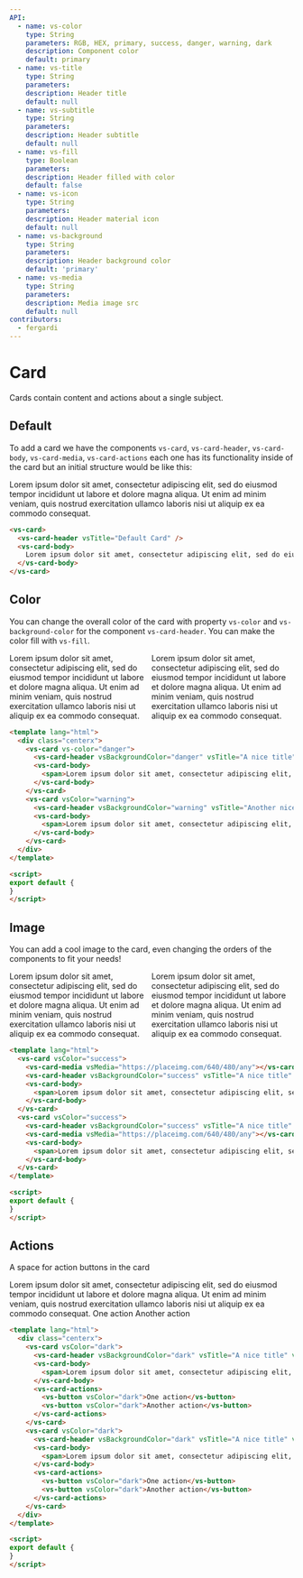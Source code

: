 ```yaml
---
API:
  - name: vs-color
    type: String
    parameters: RGB, HEX, primary, success, danger, warning, dark
    description: Component color
    default: primary
  - name: vs-title
    type: String
    parameters:
    description: Header title
    default: null
  - name: vs-subtitle
    type: String
    parameters:
    description: Header subtitle
    default: null
  - name: vs-fill
    type: Boolean
    parameters:
    description: Header filled with color
    default: false
  - name: vs-icon
    type: String
    parameters:
    description: Header material icon
    default: null
  - name: vs-background
    type: String
    parameters:
    description: Header background color
    default: 'primary'
  - name: vs-media
    type: String
    parameters:
    description: Media image src
    default: null
contributors:
  - fergardi
---
```


# Card

<box header>

  Cards contain content and actions about a single subject.

</box>

<box>

## Default

To add a card we have the components `vs-card`, `vs-card-header`, `vs-card-body`, `vs-card-media`, `vs-card-actions` each one has its functionality inside of the card but an initial structure would be like this:


<vuecode md>
<div slot="demo">
<vs-card>
  <vs-card-header vsTitle="Default Card" />
  <vs-card-body>
    <span>Lorem ipsum dolor sit amet, consectetur adipiscing elit, sed do eiusmod tempor incididunt ut labore et dolore magna aliqua. Ut enim ad minim veniam, quis nostrud exercitation ullamco laboris nisi ut aliquip ex ea commodo consequat.</span>
  </vs-card-body>
</vs-card>
</div>
<div slot="code">

```html
<vs-card>
  <vs-card-header vsTitle="Default Card" />
  <vs-card-body>
    Lorem ipsum dolor sit amet, consectetur adipiscing elit, sed do eiusmod tempor incididunt ut labore et dolore magna aliqua. Ut enim ad minim veniam, quis nostrud exercitation ullamco laboris nisi ut aliquip ex ea commodo consequat.
  </vs-card-body>
</vs-card>
```

</div>
</vuecode>
</box>


<box>

## Color

You can change the overall color of the card with property `vs-color` and `vs-background-color` for the component `vs-card-header`. You can make the color fill with `vs-fill`.

<vuecode md center>
<div slot="demo" style="display: flex;">
  <vs-card vs-color="danger">
    <vs-card-header vsBackgroundColor="danger" vsTitle="A nice filled title" vsIcon="error" :vsFill="true"></vs-card-header>
    <vs-card-body>
      <span>Lorem ipsum dolor sit amet, consectetur adipiscing elit, sed do eiusmod tempor incididunt ut labore et dolore magna aliqua. Ut enim ad minim veniam, quis nostrud exercitation ullamco laboris nisi ut aliquip ex ea commodo consequat.</span>
    </vs-card-body>
  </vs-card>
  <vs-card vsColor="warning">
    <vs-card-header vsBackgroundColor="warning" vsTitle="Another nice title" vsSubtitle="A nice subtitle" vsIcon="warning"></vs-card-header>
    <vs-card-body>
      <span>Lorem ipsum dolor sit amet, consectetur adipiscing elit, sed do eiusmod tempor incididunt ut labore et dolore magna aliqua. Ut enim ad minim veniam, quis nostrud exercitation ullamco laboris nisi ut aliquip ex ea commodo consequat.</span>
    </vs-card-body>
  </vs-card>
</div>
<div slot="code">

```html
<template lang="html">
  <div class="centerx">
    <vs-card vs-color="danger">
      <vs-card-header vsBackgroundColor="danger" vsTitle="A nice title" vsIcon="error" :vsFill="true"></vs-card-header>
      <vs-card-body>
        <span>Lorem ipsum dolor sit amet, consectetur adipiscing elit, sed do eiusmod tempor incididunt ut labore et dolore magna aliqua. Ut enim ad minim veniam, quis nostrud exercitation ullamco laboris nisi ut aliquip ex ea commodo consequat.</span>
      </vs-card-body>
    </vs-card>
    <vs-card vsColor="warning">
      <vs-card-header vsBackgroundColor="warning" vsTitle="Another nice title" vsSubtitle="A nice subtitle" vsIcon="warning"></vs-card-header>
      <vs-card-body>
        <span>Lorem ipsum dolor sit amet, consectetur adipiscing elit, sed do eiusmod tempor incididunt ut labore et dolore magna aliqua. Ut enim ad minim veniam, quis nostrud exercitation ullamco laboris nisi ut aliquip ex ea commodo consequat.</span>
      </vs-card-body>
    </vs-card>
  </div>
</template>

<script>
export default {
}
</script>
```

</div>
</vuecode>

</box>

<box>

## Image

You can add a cool image to the card, even changing the orders of the components to fit your needs!

<vuecode md center>
<div slot="demo" style="display: flex;">
  <vs-card vsColor="success">
    <vs-card-media vsMedia="https://placeimg.com/640/480/any"></vs-card-media>
    <vs-card-header vsBackgroundColor="success" vsTitle="A nice title" vsSubtitle="A nice subtitle" vsIcon="check"></vs-card-header>
    <vs-card-body>
      <span>Lorem ipsum dolor sit amet, consectetur adipiscing elit, sed do eiusmod tempor incididunt ut labore et dolore magna aliqua. Ut enim ad minim veniam, quis nostrud exercitation ullamco laboris nisi ut aliquip ex ea commodo consequat.</span>
    </vs-card-body>
  </vs-card>
  <vs-card vsColor="success">
    <vs-card-header vsBackgroundColor="success" vsTitle="A nice title" vsIcon="check"></vs-card-header>
    <vs-card-media vsMedia="https://placeimg.com/640/480/any"></vs-card-media>
    <vs-card-body>
      <span>Lorem ipsum dolor sit amet, consectetur adipiscing elit, sed do eiusmod tempor incididunt ut labore et dolore magna aliqua. Ut enim ad minim veniam, quis nostrud exercitation ullamco laboris nisi ut aliquip ex ea commodo consequat.</span>
    </vs-card-body>
  </vs-card>
</div>
<div slot="code">

```html
<template lang="html">
  <vs-card vsColor="success">
    <vs-card-media vsMedia="https://placeimg.com/640/480/any"></vs-card-media>
    <vs-card-header vsBackgroundColor="success" vsTitle="A nice title" vsSubtitle="A nice subtitle" vsIcon="check"></vs-card-header>
    <vs-card-body>
      <span>Lorem ipsum dolor sit amet, consectetur adipiscing elit, sed do eiusmod tempor incididunt ut labore et dolore magna aliqua. Ut enim ad minim veniam, quis nostrud exercitation ullamco laboris nisi ut aliquip ex ea commodo consequat.</span>
    </vs-card-body>
  </vs-card>
  <vs-card vsColor="success">
    <vs-card-header vsBackgroundColor="success" vsTitle="A nice title" vsIcon="check"></vs-card-header>
    <vs-card-media vsMedia="https://placeimg.com/640/480/any"></vs-card-media>
    <vs-card-body>
      <span>Lorem ipsum dolor sit amet, consectetur adipiscing elit, sed do eiusmod tempor incididunt ut labore et dolore magna aliqua. Ut enim ad minim veniam, quis nostrud exercitation ullamco laboris nisi ut aliquip ex ea commodo consequat.</span>
    </vs-card-body>
  </vs-card>
</template>

<script>
export default {
}
</script>
```

</div>
</vuecode>

</box>

<box>

## Actions

A space for action buttons in the card

<vuecode md center>
<div slot="demo" style="display: flex;">
  <vs-card vsColor="primary">
    <vs-card-header vsBackgroundColor="primary" vsTitle="A nice title" vsSubtitle="A nice subtitle" vsIcon="account_circle"></vs-card-header>
    <vs-card-body>
      <span>Lorem ipsum dolor sit amet, consectetur adipiscing elit, sed do eiusmod tempor incididunt ut labore et dolore magna aliqua. Ut enim ad minim veniam, quis nostrud exercitation ullamco laboris nisi ut aliquip ex ea commodo consequat.</span>
    </vs-card-body>
    <vs-card-actions>
      <vs-button vsColor="primary">One action</vs-button>
      <vs-button vsColor="primary">Another action</vs-button>
    </vs-card-actions>
  </vs-card>
</div>
<div slot="code">

```html
<template lang="html">
  <div class="centerx">
    <vs-card vsColor="dark">
      <vs-card-header vsBackgroundColor="dark" vsTitle="A nice title" vsSubtitle="A nice subtitle" vsIcon="account_circle"></vs-card-header>
      <vs-card-body>
        <span>Lorem ipsum dolor sit amet, consectetur adipiscing elit, sed do eiusmod tempor incididunt ut labore et dolore magna aliqua. Ut enim ad minim veniam, quis nostrud exercitation ullamco laboris nisi ut aliquip ex ea commodo consequat.</span>
      </vs-card-body>
      <vs-card-actions>
        <vs-button vsColor="dark">One action</vs-button>
        <vs-button vsColor="dark">Another action</vs-button>
      </vs-card-actions>
    </vs-card>
    <vs-card vsColor="dark">
      <vs-card-header vsBackgroundColor="dark" vsTitle="A nice title" vsSubtitle="A nice subtitle" vsIcon="account_circle"></vs-card-header>
      <vs-card-body>
        <span>Lorem ipsum dolor sit amet, consectetur adipiscing elit, sed do eiusmod tempor incididunt ut labore et dolore magna aliqua. Ut enim ad minim veniam, quis nostrud exercitation ullamco laboris nisi ut aliquip ex ea commodo consequat.</span>
      </vs-card-body>
      <vs-card-actions>
        <vs-button vsColor="dark">One action</vs-button>
        <vs-button vsColor="dark">Another action</vs-button>
      </vs-card-actions>
    </vs-card>
  </div>
</template>

<script>
export default {
}
</script>
```

</div>
</vuecode>

</box>
